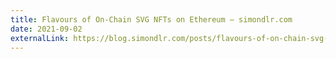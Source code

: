 ```yaml
---
title: Flavours of On-Chain SVG NFTs on Ethereum — simondlr.com
date: 2021-09-02
externalLink: https://blog.simondlr.com/posts/flavours-of-on-chain-svg-nfts-on-ethereum
---
```

